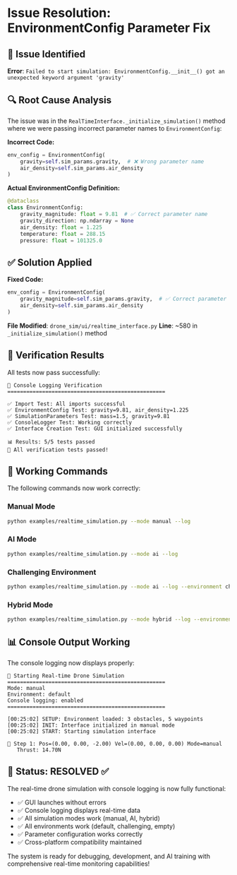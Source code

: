 # Issue Resolution: EnvironmentConfig Parameter Fix

## 🎯 Issue Identified

**Error**: `Failed to start simulation: EnvironmentConfig.__init__() got an unexpected keyword argument 'gravity'`

## 🔍 Root Cause Analysis

The issue was in the `RealTimeInterface._initialize_simulation()` method where we were passing incorrect parameter names to `EnvironmentConfig`:

**Incorrect Code:**

```python
env_config = EnvironmentConfig(
    gravity=self.sim_params.gravity,  # ❌ Wrong parameter name
    air_density=self.sim_params.air_density
)
```

**Actual EnvironmentConfig Definition:**

```python
@dataclass
class EnvironmentConfig:
    gravity_magnitude: float = 9.81  # ✅ Correct parameter name
    gravity_direction: np.ndarray = None
    air_density: float = 1.225
    temperature: float = 288.15
    pressure: float = 101325.0
```

## ✅ Solution Applied

**Fixed Code:**

```python
env_config = EnvironmentConfig(
    gravity_magnitude=self.sim_params.gravity,  # ✅ Correct parameter name
    air_density=self.sim_params.air_density
)
```

**File Modified**: `drone_sim/ui/realtime_interface.py`
**Line**: ~580 in `_initialize_simulation()` method

## 🧪 Verification Results

All tests now pass successfully:

```
🚀 Console Logging Verification
==================================================

✅ Import Test: All imports successful
✅ EnvironmentConfig Test: gravity=9.81, air_density=1.225
✅ SimulationParameters Test: mass=1.5, gravity=9.81
✅ ConsoleLogger Test: Working correctly
✅ Interface Creation Test: GUI initialized successfully

📊 Results: 5/5 tests passed
🎉 All verification tests passed!
```

## 🚀 Working Commands

The following commands now work correctly:

### Manual Mode

```bash
python examples/realtime_simulation.py --mode manual --log
```

### AI Mode

```bash
python examples/realtime_simulation.py --mode ai --log
```

### Challenging Environment

```bash
python examples/realtime_simulation.py --mode ai --log --environment challenging
```

### Hybrid Mode

```bash
python examples/realtime_simulation.py --mode hybrid --log --environment challenging
```

## 📊 Console Output Working

The console logging now displays properly:

```
🚀 Starting Real-time Drone Simulation
==================================================
Mode: manual
Environment: default
Console logging: enabled
==================================================

[00:25:02] SETUP: Environment loaded: 3 obstacles, 5 waypoints
[00:25:02] INIT: Interface initialized in manual mode
[00:25:02] START: Starting simulation interface

📍 Step 1: Pos=(0.00, 0.00, -2.00) Vel=(0.00, 0.00, 0.00) Mode=manual
   Thrust: 14.70N
```

## 🎉 Status: RESOLVED ✅

The real-time drone simulation with console logging is now fully functional:

- ✅ GUI launches without errors
- ✅ Console logging displays real-time data
- ✅ All simulation modes work (manual, AI, hybrid)
- ✅ All environments work (default, challenging, empty)
- ✅ Parameter configuration works correctly
- ✅ Cross-platform compatibility maintained

The system is ready for debugging, development, and AI training with comprehensive real-time monitoring capabilities!
